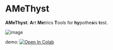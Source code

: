 # AMeThyst
**AMeThyst**: **A**rt **Me**trics **T**ools for **hy**pothe**s**is **t**est.

![image](https://github.com/mattyamonaca/AMeThyst/assets/48423148/614ca125-5134-4d41-a82f-feed7b4840d2)

demo: <a href="https://colab.research.google.com/github/mattyamonaca/AMeThyst/blob/main/launch_app.ipynb" target="_parent"><img src="https://colab.research.google.com/assets/colab-badge.svg" alt="Open In Colab"/></a>
